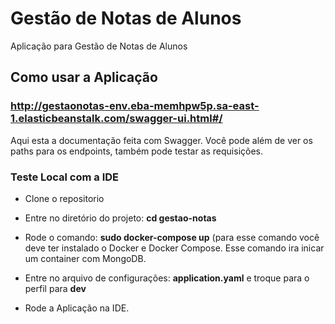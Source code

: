 # Gestão de Notas de Alunos
Aplicação para Gestão de Notas de Alunos


## Como usar a Aplicação

### <a>http://gestaonotas-env.eba-memhpw5p.sa-east-1.elasticbeanstalk.com/swagger-ui.html#/</a>

Aqui esta a documentação feita com Swagger. Você pode além de ver os paths para os endpoints, também pode testar as requisições.

### Teste Local com a IDE 

- Clone o repositorio

- Entre no diretório do projeto: **cd gestao-notas**

- Rode o comando: **sudo docker-compose up** (para esse comando você deve ter instalado o Docker e Docker Compose. Esse comando ira inicar um container com MongoDB.

- Entre no arquivo de configurações: **application.yaml** e troque para o perfil para **dev**

- Rode a Aplicação na IDE.


